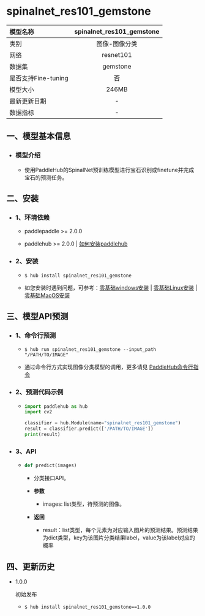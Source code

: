 # spinalnet_res101_gemstone

|模型名称|spinalnet_res101_gemstone|
| :--- | :---: |
|类别|图像-图像分类|
|网络|resnet101|
|数据集|gemstone|
|是否支持Fine-tuning|否|
|模型大小|246MB|
|最新更新日期|-|
|数据指标|-|


## 一、模型基本信息



- ### 模型介绍

  - 使用PaddleHub的SpinalNet预训练模型进行宝石识别或finetune并完成宝石的预测任务。
## 二、安装

- ### 1、环境依赖  

  - paddlepaddle >= 2.0.0  

  - paddlehub >= 2.0.0  | [如何安装paddlehub](../../../../docs/docs_ch/get_start/installation.rst)


- ### 2、安装

  - ```shell
    $ hub install spinalnet_res101_gemstone
    ```
  - 如您安装时遇到问题，可参考：[零基础windows安装](../../../../docs/docs_ch/get_start/windows_quickstart.md)
 | [零基础Linux安装](../../../../docs/docs_ch/get_start/linux_quickstart.md) | [零基础MacOS安装](../../../../docs/docs_ch/get_start/mac_quickstart.md)

## 三、模型API预测

- ### 1、命令行预测

  - ```shell
    $ hub run spinalnet_res101_gemstone --input_path "/PATH/TO/IMAGE"
    ```
  - 通过命令行方式实现图像分类模型的调用，更多请见 [PaddleHub命令行指令](../../../../docs/docs_ch/tutorial/cmd_usage.rst)

- ### 2、预测代码示例

  - ```python
    import paddlehub as hub
    import cv2

    classifier = hub.Module(name="spinalnet_res101_gemstone")
    result = classifier.predict(['/PATH/TO/IMAGE'])
    print(result)
    ```

- ### 3、API

  - ```python
    def predict(images)
    ```
    - 分类接口API。
    - **参数**
      - images: list类型，待预测的图像。

    - **返回**
      - result：list类型，每个元素为对应输入图片的预测结果。预测结果为dict类型，key为该图片分类结果label，value为该label对应的概率





## 四、更新历史

* 1.0.0

  初始发布
  - ```shell
    $ hub install spinalnet_res101_gemstone==1.0.0
    ```
